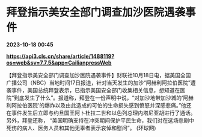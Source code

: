 # 拜登指示美安全部门调查加沙医院遇袭事件

**2023-10-18 00:45**

**https://api3.cls.cn/share/article/1488119?os=web&sv=7.7.5&app=CailianpressWeb**

【拜登指示美安全部门调查加沙医院遇袭事件】财联社10月18日电，据美国全国广播公司（NBC）当地时间17日报道，针对当天发生的加沙“阿赫利阿拉伯医院”遭袭事件，美国总统拜登表示，已指示美国安全部门收集相关信息，想知道在医院“到底发生了什么”。报道称，拜登在一份声明中说，“对加沙地带加沙城的‘阿赫利阿拉伯医院’的爆炸以及由此造成的可怕的生命损失感到愤怒并深感悲痛。”他还在事件发生后立即与约旦国王阿卜杜拉二世和以色列总理内塔尼亚胡进行了通话。另外，拜登还称， “美国明确支持在冲突期间保护平民生命，我们对在这场悲剧中死伤的病人、医务人员和其他无辜者表示哀悼和慰问”。 (环球网)